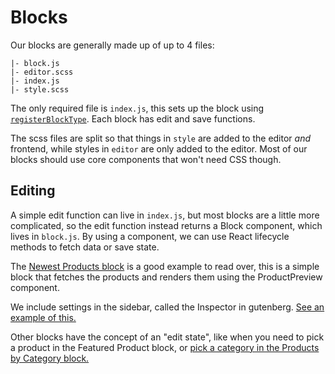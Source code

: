 # Blocks

Our blocks are generally made up of up to 4 files:

```text
|- block.js
|- editor.scss
|- index.js
|- style.scss
```

The only required file is `index.js`, this sets up the block using [`registerBlockType`](https://wordpress.org/gutenberg/handbook/designers-developers/developers/block-api/block-registration/). Each block has edit and save functions.

The scss files are split so that things in `style` are added to the editor _and_ frontend, while styles in `editor` are only added to the editor. Most of our blocks should use core components that won't need CSS though.

## Editing

A simple edit function can live in `index.js`, but most blocks are a little more complicated, so the edit function instead returns a Block component, which lives in `block.js`. By using a component, we can use React lifecycle methods to fetch data or save state.

The [Newest Products block](https://github.com/dieselfox1/fincommerce-gutenberg-products-block/blob/5c9d587fcc0b9e652813a42b66eafa5520c7ac88/assets/js/blocks/product-new/block.tsx) is a good example to read over, this is a simple block that fetches the products and renders them using the ProductPreview component.

We include settings in the sidebar, called the Inspector in gutenberg. [See an example of this.](https://github.com/dieselfox1/fincommerce-gutenberg-products-block/blob/5c9d587fcc0b9e652813a42b66eafa5520c7ac88/assets/js/blocks/product-new/block.tsx#L71)

Other blocks have the concept of an "edit state", like when you need to pick a product in the Featured Product block, or [pick a category in the Products by Category block.](https://github.com/dieselfox1/fincommerce-gutenberg-products-block/blob/5c9d587fcc0b9e652813a42b66eafa5520c7ac88/assets/js/blocks/product-category/block.js#L140)
